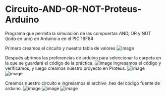 # Circuito-AND-OR-NOT-Proteus-Arduino

Programa que permita la simulación de las compuertas AND, OR y NOT (todo en uno) en Arduino o en el PIC 16F84 

Primero creamos el circuito y nuestra tabla de valores 
    ![image](https://github.com/user-attachments/assets/edeb1c60-14ba-4282-9e39-dd3b2c91ba7d)

Después abrimos las preferencias de arduino para seleccionar la carpeta en la que se guardará el código de la práctica. 
    ![image](https://github.com/user-attachments/assets/d0c38cc6-ad5f-4d51-a2ca-4bb107b7346d)
      Ingresamos el código y verificamos, y luego creamos nuestro proyecto en Proteus. 
    ![image](https://github.com/user-attachments/assets/0878cd9b-ef60-4e6a-ab6d-3b9348c03c24)
    ![image](https://github.com/user-attachments/assets/e21dcae0-ccbc-4282-a3f0-d31d0d0e9945)
    
Creamos nuestro circuito e ingresamos el archivo .hex del código fuente de arduino. 
    ![image](https://github.com/user-attachments/assets/eb35f193-6a1a-4e2d-8664-eb829d1a95c1)
    ![image](https://github.com/user-attachments/assets/ed3f96ff-f403-499a-9d14-68729a6633b2)
    ![image](https://github.com/user-attachments/assets/1cd6ae0f-e89e-4b42-86c0-abaf528eba78)

